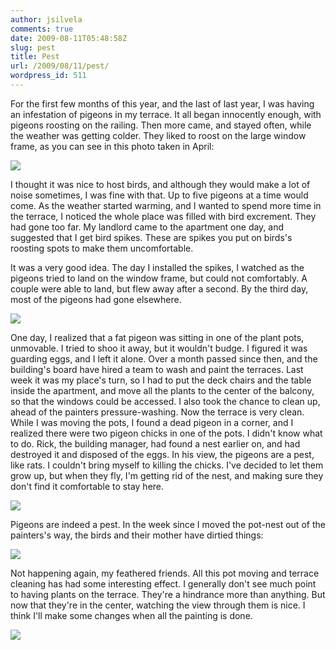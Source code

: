 ```yaml
---
author: jsilvela
comments: true
date: 2009-08-11T05:48:58Z
slug: pest
title: Pest
url: /2009/08/11/pest/
wordpress_id: 511
---
```


For the first few months of this year, and the last of last year, I was having an infestation of pigeons in my terrace. It all began innocently enough, with pigeons roosting on the railing. Then more came, and stayed often, while the weather was getting colder. They liked to roost on the large window frame, as you can see in this photo taken in April:

[![](http://jsilvela.smugmug.com/photos/515482063_GSkAU-S.jpg)](http://jsilvela.smugmug.com/gallery/5019150_Y3JuM/1/#515482063_GSkAU-A-LB)

I thought it was nice to host birds, and although they would make a lot of noise sometimes, I was fine with that. Up to five pigeons at a time would come. As the weather started warming, and I wanted to spend more time in the terrace, I noticed the whole place was filled with bird excrement. They had gone too far. My landlord came to the apartment one day, and suggested that I get bird spikes. These are spikes you put on birds's roosting spots to make them uncomfortable.

It was a very good idea. The day I installed the spikes, I watched as the pigeons tried to land on the window frame, but could not comfortably. A couple were able to land, but flew away after a second. By the third day, most of the pigeons had gone elsewhere. 

[![](http://jsilvela.smugmug.com/photos/616670845_75Wbg-S.jpg)](http://jsilvela.smugmug.com/gallery/5019150_Y3JuM/1/#616670845_75Wbg-A-LB)

One day, I realized that a fat pigeon was sitting in one of the plant pots, unmovable. I tried to shoo it away, but it wouldn't budge. I figured it was guarding eggs, and I left it alone.
Over a month passed since then, and the building's board have hired a team to wash and paint the terraces. Last week it was my place's turn, so I had to put the deck chairs and the table inside the apartment, and move all the plants to the center of the balcony, so that the windows could be accessed. I also took the chance to clean up, ahead of the painters pressure-washing. Now the terrace is very clean. While I was moving the pots, I found a dead pigeon in a corner, and I realized there were two pigeon chicks in one of the pots. I didn't know what to do. Rick, the building manager, had found a nest earlier on, and had destroyed it and disposed of the eggs. In his view, the pigeons are a pest, like rats.
I couldn't bring myself to killing the chicks. I've decided to let them grow up, but when they fly, I'm getting rid of the nest, and making sure they don't find it comfortable to stay here. 

[![](http://jsilvela.smugmug.com/photos/616670908_Rfw9i-S.jpg)](http://jsilvela.smugmug.com/gallery/5019150_Y3JuM/1/#616670908_Rfw9i-A-LB)

Pigeons are indeed a pest. In the week since I moved the pot-nest out of the painters's way, the birds and their mother have dirtied things:

[![](http://jsilvela.smugmug.com/photos/616670978_RtEuv-S.jpg)](http://jsilvela.smugmug.com/gallery/5019150_Y3JuM/1/#616670978_RtEuv-A-LB)

Not happening again, my feathered friends.
All this pot moving and terrace cleaning has had some interesting effect. I generally don't see much point to having plants on the terrace. They're a hindrance more than anything. But now that they're in the center, watching the view through them is nice. I think I'll make some changes when all the painting is done.

[![](http://jsilvela.smugmug.com/photos/616671157_mLhrQ-S.jpg)](http://jsilvela.smugmug.com/gallery/5019150_Y3JuM/1/#616671157_mLhrQ-A-LB)

